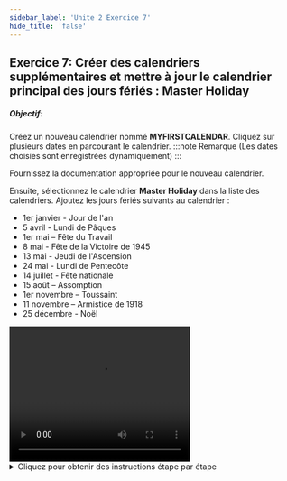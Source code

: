 ```yaml
---
sidebar_label: 'Unite 2 Exercice 7'
hide_title: 'false'
---
```


## Exercice 7: Créer des calendriers supplémentaires et mettre à jour le calendrier principal des jours fériés : Master Holiday

##### Objectif:

Créez un nouveau calendrier nommé **MYFIRSTCALENDAR**. Cliquez sur plusieurs dates en parcourant le calendrier. 
:::note Remarque
(Les dates choisies sont enregistrées dynamiquement)
:::

Fournissez la documentation appropriée pour le nouveau calendrier.

Ensuite, sélectionnez le calendrier **Master Holiday** dans la liste des calendriers. Ajoutez les jours fériés suivants au calendrier :

* 1er janvier - Jour de l'an
* 5 avril - Lundi de Pâques
* 1er mai – Fête du Travail
* 8 mai - Fête de la Victoire de 1945
* 13 mai - Jeudi de l'Ascension
* 24 mai - Lundi de Pentecôte
* 14 juillet - Fête nationale
* 15 août – Assomption
* 1er novembre – Toussaint
* 11 novembre – Armistice de 1918
* 25 décembre - Noël


<div>
<video width="320" height="240" controls>
  <source src="videobasic/U2E7.mp4" type="video/mp4"></source>
Your browser does not support the video tag.
</video>
</div>

<details>

<summary>Cliquez pour obtenir des instructions étape par étape</summary>

1. Cliquez sur **Calendriers** dans le **panneau de navigation**.
2. Cliquez sur le bouton **Ajouter**.
3. Tapez **MyFirstCalendar** dans le champ **Nom**.
4. Entrez « **Ceci est un calendrier de test**. » dans l’espace **Documentation**. 
5. Cliquez sur le bouton **Sauvegarder**.
6. Cliquez sur plusieurs dates dans le **calendrier**.
:::note Remarque
Les dates sont enregistrées dynamiquement
:::
7. Cliquez sur la **flèche droite** à côté du mois juste au-dessus du calendrier pour passer aux mois suivants.
8. Cliquez sur la **flèche vers le haut** à côté de l'année juste au-dessus du calendrier pour passer à l'année suivante.
9. Sélectionnez **Master Holiday** dans la **liste des calendriers**.
10. Cliquez sur les dates suivantes dans le calendrier pour configurer les jours fériés de l'année en cours, puis fermez l'onglet **Calendriers** :

* 1er janvier - Jour de l'an
* 5 avril - Lundi de Pâques
* 1er mai – Fête du Travail
* 8 mai - Fête de la Victoire de 1945
* 13 mai - Jeudi de l'Ascension
* 24 mai - Lundi de Pentecôte
* 14 juillet - Fête nationale
* 15 août – Assomption
* 1er novembre – Toussaint
* 11 novembre – Armistice de 1918
* 25 décembre - Noël

</details>